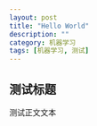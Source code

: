 ```yaml
---
layout: post
title: "Hello World"
description: ""
category: 机器学习
tags: [机器学习, 测试]
---
```


## 测试标题

测试正文文本
